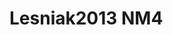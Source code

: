 <a name="material" />

# Lesniak2013 NM4
<script type="application/ld+json">
  {
    "@context": "https://schema.org/",
    "@type": "ChemicalSubstance",
    "http://purl.org/dc/terms/conformsTo":
      {
        "@type": "CreativeWork",
        "@id": "https://bioschemas.org/profiles/ChemicalSubstance/0.4-RELEASE/"
      },
    "@id": "https://egonw.github.io/nanowiki/nanowiki299.html#material",
    "name": "Lesniak2013 NM4",
    "sameAs: "http://127.0.0.1/mediawiki/index.php/Special:URIResolver/Lesniak2013_NM4"
  }
</script>

